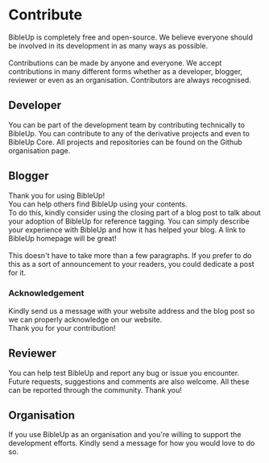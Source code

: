 # Contribute
BibleUp is completely free and open-source. We believe everyone should be involved in its development in as many ways as possible.<br><br>
Contributions can be made by anyone and everyone. We accept contributions in many different forms whether as a developer, blogger, reviewer or even as an organisation. Contributors are always recognised.

## Developer
You can be part of the development team by contributing technically to BibleUp. You can contribute to any of the derivative projects and even to BibleUp Core. All projects and repositories can be found on the Github organisation page.

## Blogger
Thank you for using BibleUp! <br>
You can help others find BibleUp using your contents.<br>
To do this, kindly consider using the closing part of a blog post to talk about your adoption of BibleUp for reference tagging. You can simply describe your experience with BibleUp and how it has helped your blog. A link to BibleUp homepage will be great! <br><br>
This doesn't have to take more than a few paragraphs. If you prefer to do this as a sort of announcement to your readers, you could dedicate a post for it.

### Acknowledgement
Kindly send us a message with your website address and the blog post so we can properly acknowledge on our website.<br> Thank you for your contribution!


## Reviewer
You can help test BibleUp and report any bug or issue you encounter. Future requests, suggestions and comments are also welcome. All these can be reported through the community. Thank you! 

## Organisation
If you use BibleUp as an organisation and you're willing to support the development efforts. Kindly send a message for how you would love to do so.
